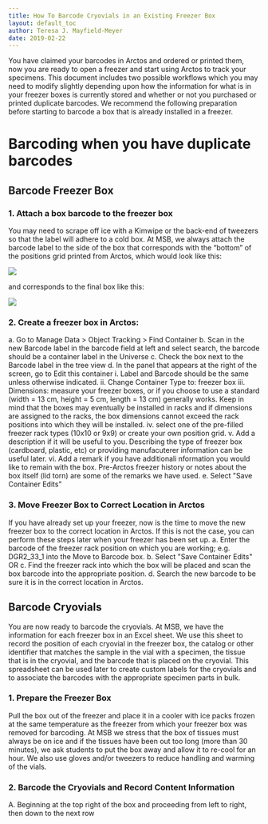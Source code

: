 ```yaml
---
title: How To Barcode Cryovials in an Existing Freezer Box
layout: default_toc
author: Teresa J. Mayfield-Meyer
date: 2019-02-22
---
```


You have claimed your barcodes in Arctos and ordered or printed them, now you are ready to open a freezer and start using Arctos to track your specimens. This document includes two possible workflows which you may need to modify slightly depending upon how the information for what is in your freezer boxes is currently stored and whether or not you purchased or printed duplicate barcodes. We recommend the following preparation before starting to barcode a box that is already installed in a freezer.

# Barcoding when you have duplicate barcodes

## Barcode Freezer Box

### 1.	Attach a box barcode to the freezer box
   You may need to scrape off ice with a Kimwipe or the back-end of tweezers so that the label will adhere to a cold box. At MSB, we always attach the barcode label to the side of the box that corresponds with the “bottom” of the positions grid printed from Arctos, which would look like this:
    
   ![](https://raw.githubusercontent.com/ArctosDB/documentation-wiki/gh-pages/tutorial_images/freezer%20box%20template.jpg)
    
   and corresponds to the final box like this:
    
   ![](../tutorial_images/freezer_box_with_barcodes.jpg)
    
### 2.	Create a freezer box in Arctos:
   a.	Go to Manage Data > Object Tracking > Find Container
   b.	Scan in the new Barcode label in the barcode field at left and select search, the barcode should be a container label in the Universe
   c.	Check the box next to the Barcode label in the tree view
   d.	In the panel that appears at the right of the screen, go to Edit this container
     i.	Label and Barcode should be the same unless otherwise indicated.
     ii.	Change Container Type to: freezer box
     iii.	Dimensions: measure your freezer boxes, or if you choose to use a standard (width = 13 cm, height = 5 cm, length = 13 cm) generally works. Keep in mind that the boxes may eventually be installed in racks and if dimensions are assigned to the racks, the box dimensions cannot exceed the rack positions into which they will be installed.
     iv.	select one of the pre-filled freezer rack types (10x10 or 9x9) or create your own position grid.
     v. Add a description if it will be useful to you. Describing the type of freezer box (cardboard, plastic, etc) or providing manufacuterer information can be useful later.
     vi. Add a remark if you have additionali nformation you would like to remain with the box. Pre-Arctos freezer history or notes about the box itself (lid torn) are some of the remarks we have used.
   e.	Select "Save Container Edits"
  
### 3.	Move Freezer Box to Correct Location in Arctos
   If you have already set up your freezer, now is the time to move the new freezer box to the correct location in Arctos. If this is not the case, you can perform these steps later when your freezer has been set up.
   a.	Enter the barcode of the freezer rack position on which you are working; e.g. DGR2_33_1 into the Move to Barcode box.
   b.	Select "Save Container Edits"
      OR
   c.  Find the freezer rack into which the box will be placed and scan the box barcode into the appropriate position.
   d.	Search the new barcode to be sure it is in the correct location in Arctos.
    
## Barcode Cryovials

You are now ready to barcode the cryovials. At MSB, we have the information for each freezer box in an Excel sheet. We use this sheet to record the position of each cryovial in the freezer box, the catalog or other identifier that matches the sample in the vial with a specimen, the tissue that is in the cryovial, and the barcode that is placed on the cryovial. This spreadsheet can be used later to create custom labels for the cryovials and to associate the barcodes with the appropriate specimen parts in bulk.

### 1. Prepare the Freezer Box
  Pull the box out of the freezer and place it in a cooler with ice packs frozen at the same temperature as the freezer from which your freezer box was removed for barcoding. At MSB we stress that the box of tissues must always be on ice and if the tissues have been out too long (more than 30 minutes), we ask students to put the box away and allow it to re-cool for an hour. We also use gloves and/or tweezers to reduce handling and warming of the vials.

### 2.  Barcode the Cryovials and Record Content Information
   A.  Beginning at the top right of the box and proceeding from left to right, then down to the next row
